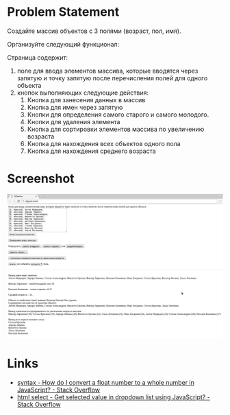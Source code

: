# Problem Statement

Создайте массив объектов с 3 полями (возраст, пол, имя).

Организуйте следующий функционал: 

Страница содержит:

1. поле для ввода элементов массива, которые вводятся через запятую и точку запятую после перечисления полей для одного объекта 
2. кнопок выполняющих следующие действия: 
    1. Кнопка для занесения данных в массив 
    2. Кнопка для имен через запятую 
    3. Кнопки для определения самого старого и самого молодого. 
    4. Кнопки для удаления элемента 
    5. Кнопка для сортировки элементов массива по увеличению возраста 
    6. Кнопка для нахождения всех объектов одного пола 
    7. Кнопка для нахождения среднего возраста 

# Screenshot

<kbd>![Screenshot](Screenshot_20180318_202248.png)</kbd>

# Links

- [syntax - How do I convert a float number to a whole number in JavaScript? - Stack Overflow](https://stackoverflow.com/a/596503/2289640)
- [html select - Get selected value in dropdown list using JavaScript? - Stack Overflow](https://stackoverflow.com/a/1085810/2289640)
